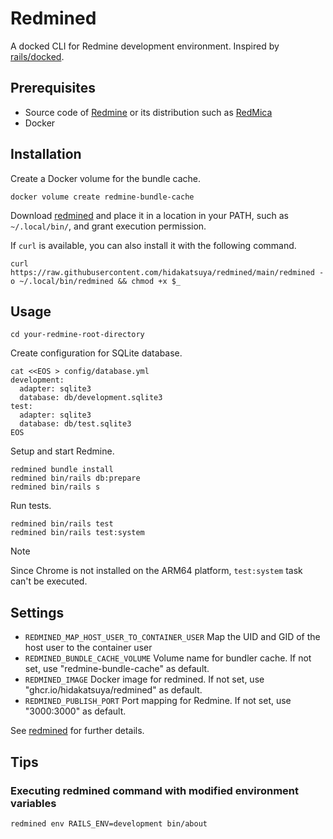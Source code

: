 # Redmined

A docked CLI for Redmine development environment. Inspired by [rails/docked](https://github.com/rails/docked).

## Prerequisites

* Source code of [Redmine](https://github.com/redmine/redmine) or its distribution such as [RedMica](https://github.com/redmica/redmica)
* Docker

## Installation

Create a Docker volume for the bundle cache.

```shell
docker volume create redmine-bundle-cache
```

Download [redmined](./redmined) and place it in a location in your PATH, such as `~/.local/bin/`, and grant execution permission.

If `curl` is available, you can also install it with the following command.

```shell
curl https://raw.githubusercontent.com/hidakatsuya/redmined/main/redmined -o ~/.local/bin/redmined && chmod +x $_
```

## Usage

```shell
cd your-redmine-root-directory
```

Create configuration for SQLite database.

```shell
cat <<EOS > config/database.yml
development:
  adapter: sqlite3
  database: db/development.sqlite3
test:
  adapter: sqlite3
  database: db/test.sqlite3
EOS
```

Setup and start Redmine.

```shell
redmined bundle install
redmined bin/rails db:prepare
redmined bin/rails s
```

Run tests.

```shell
redmined bin/rails test
redmined bin/rails test:system
```

> [!NOTE]
> Since Chrome is not installed on the ARM64 platform, `test:system` task can't be executed.

## Settings

* `REDMINED_MAP_HOST_USER_TO_CONTAINER_USER` Map the UID and GID of the host user to the container user 
* `REDMINED_BUNDLE_CACHE_VOLUME` Volume name for bundler cache. If not set, use "redmine-bundle-cache" as default.
* `REDMINED_IMAGE` Docker image for redmined. If not set, use "ghcr.io/hidakatsuya/redmined" as default.
* `REDMINED_PUBLISH_PORT` Port mapping for Redmine. If not set, use "3000:3000" as default.

See [redmined](https://github.com/hidakatsuya/redmined/blob/main/redmined) for further details.

## Tips

### Executing redmined command with modified environment variables

```shell
redmined env RAILS_ENV=development bin/about
```
